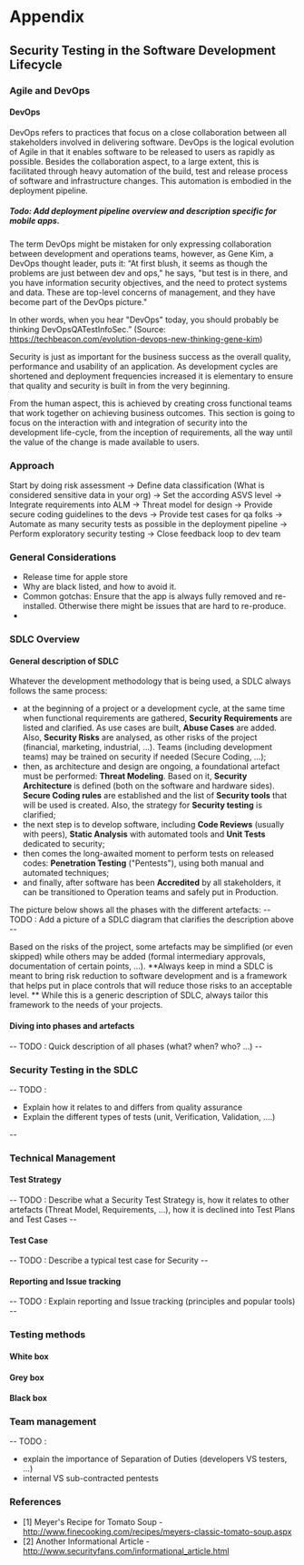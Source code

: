 # Appendix

## Security Testing in the Software Development Lifecycle

### Agile and DevOps

#### DevOps

DevOps refers to practices that focus on a close collaboration between all stakeholders involved in delivering software. DevOps is the logical evolution of Agile in that it enables software to be released to users as rapidly as possible. Besides the collaboration aspect, to a large extent, this is facilitated through heavy automation of the build, test and release process of software and infrastructure changes. This automation is embodied in the deployment pipeline.

##### Todo: Add deployment pipeline overview and description specific for mobile apps.

The term DevOps might be mistaken for only expressing collaboration between development and operations teams, however, as Gene Kim, a DevOps thought leader, puts it: “At first blush, it seems as though the problems are just between dev and ops," he says, "but test is in there, and you have information security objectives, and the need to protect systems and data. These are top-level concerns of management, and they have become part of the DevOps picture."

In other words, when you hear "DevOps" today, you should probably be thinking DevOpsQATestInfoSec.” (Source: https://techbeacon.com/evolution-devops-new-thinking-gene-kim)

Security is just as important for the business success as the overall quality, performance and usability of an application. As development cycles are shortened and deployment frequencies increased it is elementary to ensure that quality and security is built in from the very beginning.

From the human aspect, this is achieved by creating cross functional teams that work together on achieving business outcomes. This section is going to focus on the interaction with and integration of security into the development life-cycle, from the inception of requirements, all the way until the value of the change is made available to users.

### Approach

Start by doing risk assessment
-> Define data classification (What is considered sensitive data in your org)
-> Set the according ASVS level
-> Integrate requirements into ALM
-> Threat model for design
-> Provide secure coding guidelines to the devs
-> Provide test cases for qa folks
-> Automate as many security tests as possible in the deployment pipeline
-> Perform exploratory security testing
-> Close feedback loop to dev team

### General Considerations

* Release time for apple store
* Why are black listed, and how to avoid it.
* Common gotchas: Ensure that the app is always fully removed and re-installed. Otherwise there might be issues that are hard to re-produce.
*

### SDLC Overview

#### General description of SDLC

Whatever the development methodology that is being used, a SDLC always follows the same process:
* at the beginning of a project or a development cycle, at the same time when functional requirements are gathered, **Security Requirements** are listed and clarified. As use cases are built, **Abuse Cases** are added. Also, **Security Risks** are analysed, as other risks of the project (financial, marketing, industrial, ...). Teams (including development teams) may be trained on security if needed (Secure Coding, ...);
* then, as architecture and design are ongoing, a foundational artefact must be performed: **Threat Modeling**. Based on it, **Security Architecture** is defined (both on the software and hardware sides). **Secure Coding rules** are established and the list of **Security tools** that will be used is created. Also, the strategy for **Security testing** is clarified;
* the next step is to develop software, including **Code Reviews** (usually with peers), **Static Analysis** with automated tools and **Unit Tests** dedicated to security;
* then comes the long-awaited moment to perform tests on released codes: **Penetration Testing** ("Pentests"), using both manual and automated techniques; 
* and finally, after software has been **Accredited** by all stakeholders, it can be transitioned to Operation teams and safely put in Production. 

The picture below shows all the phases with the different artefacts:
-- TODO : Add a picture of a SDLC diagram that clarifies the description above --

Based on the risks of the project, some artefacts may be simplified (or even skipped) while others may be added (formal intermediary approvals, documentation of certain points, ...). **Always keep in mind a SDLC is meant to bring risk reduction to software development and is a framework that helps put in place controls that will reduce those risks to an acceptable level. ** While this is a generic description of SDLC, always tailor this framework to the needs of your projects.

#### Diving into phases and artefacts

-- TODO :  Quick description of all phases (what? when? who? ...) --

### Security Testing in the SDLC
-- TODO :

- Explain how it relates to and differs from quality assurance
- Explain the different types of tests (unit, Verification, Validation, ....)

--
### Technical Management
#### Test Strategy
-- TODO : Describe what a Security Test Strategy is, how it relates to other artefacts (Threat Model, Requirements, ...), how it is declined into Test Plans and Test Cases --
#### Test Case
-- TODO : Describe a typical test case for Security --
#### Reporting and Issue tracking
-- TODO : Explain reporting and Issue tracking (principles and popular tools) --
### Testing methods
#### White box
#### Grey box
#### Black box
### Team management
-- TODO :

- explain the importance of Separation of Duties (developers VS testers, ...)
- internal VS sub-contracted pentests

### References

- [1] Meyer's Recipe for Tomato Soup - http://www.finecooking.com/recipes/meyers-classic-tomato-soup.aspx
- [2] Another Informational Article - http://www.securityfans.com/informational_article.html
